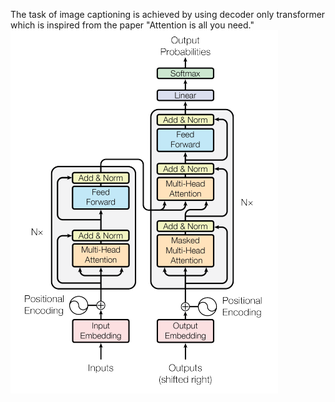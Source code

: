 The task of image captioning is achieved by using decoder only transformer which is inspired from the paper "Attention is all you need." <br>
![alt text](https://github.com/Sumesh-Suresh/Image-captioning-using-transformers/blob/main/transformer_image.png)
